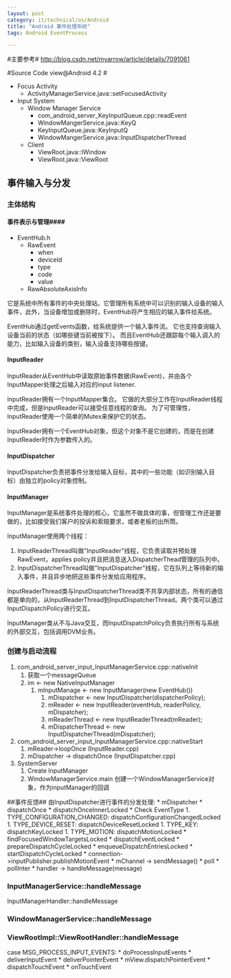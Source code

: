 ```yaml
---
layout: post
category: it/technical/os/Android
title: "Android 事件处理系统"
tags: Android EventProcess

---
```


#主要参考#
http://blog.csdn.net/myarrow/article/details/7091061

#Source Code view@Android 4.2 #
* Focus Activity
    * ActivityManagerService.java::setFocusedActivity
* Input System
    * Window Manager Service
        * com_android_server_KeyInputQueue.cpp::readEvent
        * WindowMangerService.java::KeyQ
        * KeyInputQueue.java::KeyInputQ
        * WindowMangerService.java::InputDispatcherThread
    * Client
        * ViewRoot.java::IWindow
        * ViewRoot.java::ViewRoot

## 事件输入与分发 ##
### 主体结构 ###
#### 事件表示与管理####
* EventHub.h
    * RawEvent
        * when
        * deviceId
        * type
        * code
        * value
    * RawAbsoluteAxisInfo

它是系统中所有事件的中央处理站。它管理所有系统中可以识别的输入设备的输入事件，此外，当设备增加或删除时，EventHub将产生相应的输入事件给系统。

EventHub通过getEvents函数，给系统提供一个输入事件流。
它也支持查询输入设备当前的状态（如哪些键当前被按下）。
而且EventHub还跟踪每个输入调入的能力，比如输入设备的类别，输入设备支持哪些按键。

#### InputReader ####

InputReader从EventHub中读取原始事件数据(RawEvent)，并由各个InputMapper处理之后输入对应的input listener.

InputReader拥有一个InputMapper集合。
它做的大部分工作在InputReader线程中完成，但是InputReader可以接受任意线程的查询。
为了可管理性，InputReader使用一个简单的Mutex来保护它的状态。

InputReader拥有一个EventHub对象，但这个对象不是它创建的，而是在创建InputReader时作为参数传入的。


#### InputDispatcher ####

InputDispatcher负责把事件分发给输入目标，其中的一些功能（如识别输入目标）由独立的policy对象控制。

#### InputManager ####

InputManager是系统事件处理的核心，它虽然不做具体的事，但管理工作还是要做的，比如接受我们客户的投诉和索赔要求，或者老板的出所筒。

InputManager使用两个线程：
1. InputReaderThread叫做"InputReader"线程，它负责读取并预处理RawEvent，applies policy并且把消息送入DispatcherThead管理的队列中。
1. InputDispatcherThread叫做"InputDispatcher"线程，它在队列上等待新的输入事件，并且异步地把这些事件分发给应用程序。

InputReaderThread类与InputDispatcherThread类不共享内部状态，所有的通信都是单向的，从InputReaderThread到InputDispatcherThread。两个类可以通过InputDispatchPolicy进行交互。

InputManager类从不与Java交互，而InputDispatchPolicy负责执行所有与系统的外部交互，包括调用DVM业务。

### 创建与启动流程 ###
1. com_android_server_input_InputManagerService.cpp::nativeInit
    1. 获取一个messageQueue
    1. im <- new NativeInputManager
        1. mInputManage <- new InputManager(new EventHub())
            1. mDispatcher <- new InputDispatcher(dispatcherPolicy);
            1. mReader <- new InputReader(eventHub, readerPolicy, mDispatcher);
            1. mReaderThread <- new InputReaderThread(mReader);
            1. mDispatcherThread <- new InputDispatcherThread(mDispatcher);
1. com_android_server_input_InputManagerService.cpp::nativeStart
    1. mReader->loopOnce (InputReader.cpp)
    1. mDispatcher -> dispatchOnce (InputDispatcher.cpp)
1. SystemServer
    1. Create InputManager
    1. WindowManagerService.main 创建一个WindowManagerService对象，作为inputManager的回调

##事件反馈##
由InputDispatcher进行事件的分发处理:
    * mDispatcher
        * dispatchOnce
            * dispatchOnceInnerLocked
                * Check EventType
                    1. TYPE_CONFIGURATION_CHANGED: dispatchConfigurationChangedLocked
                    1. TYPE_DEVICE_RESET: dispatchDeviceResetLocked
                    1. TYPE_KEY: dispatchKeyLocked
                    1. TYPE_MOTION: dispatchMotionLocked
                        * findFocusedWindowTargetsLocked
                        * dispatchEventLocked
                            * prepareDispatchCycleLocked
                                * enqueueDispatchEntriesLocked
                                    * startDispatchCycleLocked
                                        * connection->inputPublisher.publishMotionEvent
                                            * mChannel -> sendMessage()
            * poll
                * pollInter
                    * handler -> handleMessage(message)

### InputManagerService::handleMessage ###
InputManagerHandler::handleMessage

### WindowManagerService::handleMessage ###

### ViewRootImpl::ViewRootHandler::handleMessage ###
case MSG_PROCESS_INPUT_EVENTS:
    * doProcessInputEvents
        * deliverInputEvent
            * deliverPointerEvent
                * mView.dispatchPointerEvent
                    * dispatchTouchEvent
                        * onTouchEvent
